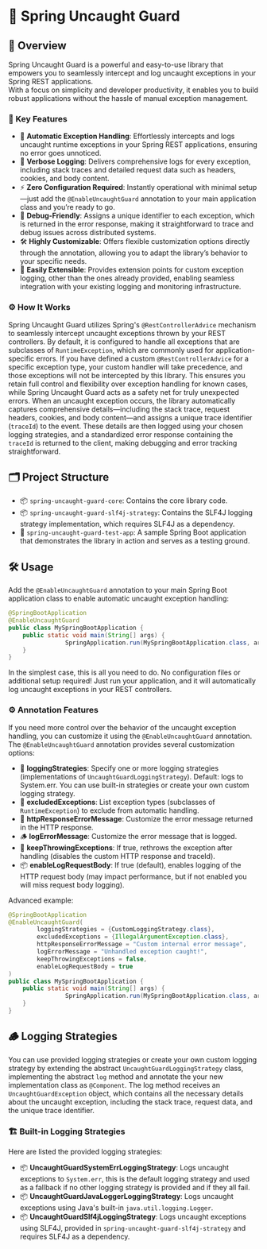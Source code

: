 # 🌱 Spring Uncaught Guard

## 📝 Overview

Spring Uncaught Guard is a powerful and easy-to-use library that empowers you to seamlessly intercept and log uncaught
exceptions in your Spring REST applications.  
With a focus on simplicity and developer productivity, it enables you to build robust applications without the hassle of
manual exception management.

### 🚀 Key Features

- 🚨 **Automatic Exception Handling**: Effortlessly intercepts and logs uncaught runtime exceptions in your Spring REST
  applications, ensuring no error goes unnoticed.
- 📝 **Verbose Logging**: Delivers comprehensive logs for every exception, including stack traces and detailed request
  data such as headers, cookies, and body content.
- ⚡ **Zero Configuration Required**: Instantly operational with minimal setup—just add the `@EnableUncaughtGuard`
  annotation to your main application class and you’re ready to go.
- 🐞 **Debug-Friendly**: Assigns a unique identifier to each exception, which is returned in the error response, making
  it straightforward to trace and debug issues across distributed systems.
- 🛠️ **Highly Customizable**: Offers flexible customization options directly through the annotation, allowing you to
  adapt the library’s behavior to your specific needs.
- 🔌 **Easily Extensible**: Provides extension points for custom exception logging, other than the ones already provided,
  enabling seamless integration with your existing logging and monitoring infrastructure.

### ⚙️ How It Works

Spring Uncaught Guard utilizes Spring's `@RestControllerAdvice` mechanism to seamlessly intercept uncaught exceptions
thrown by your REST controllers. By default, it is configured to handle all exceptions that are subclasses of
`RuntimeException`, which are commonly used for application-specific errors.
If you have defined a custom `@RestControllerAdvice` for a specific exception type, your custom handler will take
precedence, and those exceptions will not be intercepted by this library. This ensures you retain full control and
flexibility over exception handling for known cases, while Spring Uncaught Guard acts as a safety net for truly
unexpected errors.
When an uncaught exception occurs, the library automatically captures comprehensive details—including the stack trace,
request headers, cookies, and body content—and assigns a unique trace identifier (`traceId`) to the event. These details
are then logged using your chosen logging strategies, and a standardized error response containing the `traceId` is
returned to the client, making debugging and error tracking straightforward.

## 🗂️ Project Structure

- 📦 `spring-uncaught-guard-core`: Contains the core library code.
- 📦 `spring-uncaught-guard-slf4j-strategy`: Contains the SLF4J logging strategy implementation, which requires SLF4J as
  a dependency.
- 🧪 `spring-uncaught-guard-test-app`: A sample Spring Boot application that demonstrates the library in action and
  serves as a testing ground.

## 🛠️ Usage

Add the `@EnableUncaughtGuard` annotation to your main Spring Boot application class to enable automatic uncaught
exception handling:

```java
@SpringBootApplication
@EnableUncaughtGuard
public class MySpringBootApplication { 
    public static void main(String[] args) {
                SpringApplication.run(MySpringBootApplication.class, args);
    }
}
```

In the simplest case, this is all you need to do. No configuration files or additional setup required!
Just run your application, and it will automatically log uncaught exceptions in your REST controllers.

### ⚙️ Annotation Features

If you need more control over the behavior of the uncaught exception handling, you can customize it using the
`@EnableUncaughtGuard` annotation.
The `@EnableUncaughtGuard` annotation provides several customization options:

- 📝 **loggingStrategies**: Specify one or more logging strategies (implementations of `UncaughtGuardLoggingStrategy`).
  Default: logs to System.err. You can use built-in strategies or create your own custom logging strategy.
- 🚫 **excludedExceptions**: List exception types (subclasses of `RuntimeException`) to exclude from automatic handling.
- 💬 **httpResponseErrorMessage**: Customize the error message returned in the HTTP response.
- 🪵 **logErrorMessage**: Customize the error message that is logged.
- 🔁 **keepThrowingExceptions**: If true, rethrows the exception after handling (disables the custom HTTP response and
  traceId).
- 📦 **enableLogRequestBody**: If true (default), enables logging of the HTTP request body (may impact performance, but
  if not enabled you will miss request body logging).

Advanced example:

```java
@SpringBootApplication
@EnableUncaughtGuard(
        loggingStrategies = {CustomLoggingStrategy.class},
        excludedExceptions = {IllegalArgumentException.class},
        httpResponseErrorMessage = "Custom internal error message",
        logErrorMessage = "Unhandled exception caught!",
        keepThrowingExceptions = false,
        enableLogRequestBody = true
)
public class MySpringBootApplication { 
    public static void main(String[] args) {
                SpringApplication.run(MySpringBootApplication.class, args);
    }
}
```

## 🪵 Logging Strategies

You can use provided logging strategies or create your own custom logging strategy by extending the abstract
`UncaughtGuardLoggingStrategy` class, implementing the abstract `log` method and annotate the your new implementation
class as `@Component`.
The log method receives an `UncaughtGuardException` object, which contains all the necessary details about the uncaught
exception, including the stack trace, request data, and the unique trace identifier.

### 🏗️ Built-in Logging Strategies

Here are listed the provided logging strategies:

- 📦 **UncaughtGuardSystemErrLoggingStrategy**: Logs uncaught exceptions to `System.err`, this is the default logging
  strategy and used as a fallback if no other logging strategy is provided and if they all fail.
- 📦 **UncaughtGuardJavaLoggerLoggingStrategy**: Logs uncaught exceptions using Java's built-in
  `java.util.logging.Logger`.
- 📦 **UncaughtGuardSlf4jLoggingStrategy**: Logs uncaught exceptions using SLF4J, provided in
  `spring-uncaught-guard-slf4j-strategy` and requires SLF4J as a dependency.
